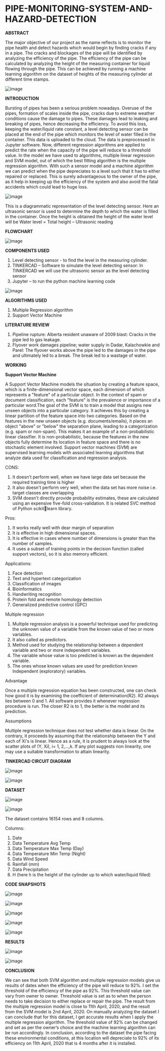 # PIPE-MONITORING-SYSTEM-AND-HAZARD-DETECTION

**ABSTRACT**

The major objective of our project as the name reflects is to monitor the pipe health and detect hazards which would begin by finding cracks if any in a pipe. The cracks 
and blockages of the pipe will be identified by analyzing the efficiency of the pipe. The efficiency of the pipe can be calculated by analyzing the height of the measuring 
container for liquid flowing through the pipe. This can be achieved by running a machine learning algorithm on the dataset of heights of the measuring cylinder at different time stamps.

![image](https://user-images.githubusercontent.com/87383888/125573005-be1fb399-e547-4193-b6eb-5461d78fc757.png)

**INTRODUCTION**

Bursting of pipes has been a serious problem nowadays. Overuse of the pipes, formation of scales inside the pipe, cracks due to extreme weather conditions cause 
the damage to pipes. These damages lead to leaking and breaking of pipes, hence decreasing the efficiency. To avoid this loss, keeping the water/liquid rate constant, 
a level detecting sensor can be placed at the end of the pipe which monitors the level of water filled in the container. This data is uploaded to the cloud. 
The data is preprocessed in Jupyter software. Now, different regression algorithms are applied to predict the rate when the capacity of the pipe will reduce to a threshold value. In the model we have used to algorithms, multiple linear regression and SVM model, out of which the best fitting algorithm is the multiple regression algorithm. With such a sensor model and a machine algorithm we can predict when the pipe depreciates to a level such that it has to either repaired or replaced. This is surely advantageous to the owner of the pipe, as it help in keeping up the efficiency of the system and also avoid the fatal accidents which could lead to huge loss.

![image](https://user-images.githubusercontent.com/87383888/125573140-ee4aa1e9-dde8-49eb-834d-d6f95cbc0bef.png)

This is a diagrammatic representation of the level detecting sensor. Here an ultrasonic sensor is used to determine the depth to which the water is filled in the 
container. Once the height is obtained the height of the water level will be Water level = Total height – Ultrasonic reading 

**FLOWCHART**

![image](https://user-images.githubusercontent.com/87383888/125573235-f0527e55-85e2-4e35-af35-426079ba90bf.png)

**COMPONENTS USED**

1. Level detecting sensor - to find the level in the measuring cylinder.
2. TINKERCAD – Software to simulate the level detecting sensor: In TINKERCAD we will use the ultrasonic sensor as the level detecting sensor
3. Jupyter – to run the python machine learning code

![image](https://user-images.githubusercontent.com/87383888/125573304-d12490db-e698-4ac3-a01e-91bd995f9d2d.png)

**ALGORITHMS USED**

1. Multiple Regression algorithm
2. Support Vector Machine

**LITERATURE REVIEW**

1. Pipeline rupture: Alberta resident unaware of 2009 blast: Cracks in the pipe led to gas leakage.
2. Flyover work damages pipeline; water supply in Dadar, Kalachowkie and Parel: The flyover works above the pipe led to the damages in the pipe and ultimately led to a 
break. The break led to a wastage of water. 

**WORKING**

**Support Vector Machine**

A Support Vector Machine models the situation by creating a feature space, which is a finite-dimensional vector space, each dimension of which represents a "feature" 
of a particular object. In the context of spam or document classification, each "feature" is the prevalence or importance of a particular word.The goal of the SVM is to train a model that assigns new unseen objects into a particular category. It achieves this by creating a linear partition of the feature space into two categories. Based on the features in the new unseen objects (e.g. documents/emails), it places an object "above" or "below" the separation plane, leading to a categorization (e.g. spam or non-spam). This makes it an example of a non-probabilistic linear classifier. It is non-probabilistic, because the features in the new objects fully determine its location in feature space and there is no stochastic element involved. Support vector machines (SVM) are supervised learning models with associated learning algorithms that analyze data used for classification and regression analysis.

CONS:

1. It doesn't perform well, when we have large data set because the required training time is higher 
2. It also doesn't perform very well, when the data set has more noise i.e. target classes are overlapping
3. SVM doesn't directly provide probability estimates, these are calculated using an expensive five-fold cross-validation. It is related SVC method of Python scikitlearn library.


Pros:

1. It works really well with dear margin of separation 
2. It is effective in high dimensional spaces. 
3. It is effective in cases where number of dimensions is greater than the number of samples. 
4. It uses a subset of training points in the decision function (called support vectors), so it is also memory efficient.

Applications:

1. Face detection 
2. Text and hypertext categorization 
3. Classification of images 
4. Bioinformatics 
5. Handwriting recognition 
6. Protein fold and remote homology detection 
7. Generalized predictive control (GPC) 

Multiple regression

1. Multiple regression analysis is a powerful technique used for predicting the unknown value of a variable from the known value of two or more variables. 
2. It also called as predictors. 
3. Method used for studying the relationship between a dependent variable and two or more independent variables. 
4. The variable whose value is too predicted is known as the dependent variable. 
5. The ones whose known values are used for prediction known Independent (exploratory) variables. 
 
Advantage

Once a multiple regression equation has been constructed, one can check how good it is by examining the coefficient of determination(R2). R2 always lies between 0 
and 1. All software provides it whenever regression procedure is run. The closer R2 is to 1, the better is the model and its prediction. 

Assumptions

Multiple regression technique does not test whether data is linear. On the contrary, it proceeds by assuming that the relationship between the Y and each of Xi's is linear. 
Hence as a rule, it is prudent to always look at the scatter plots of (Y, Xi), i= 1, 2,…,k. If any plot suggests non linearity, one may use a suitable transformation to 
attain linearity.

**TINKERCAD CIRCUIT DIAGRAM**

![image](https://user-images.githubusercontent.com/87383888/125573971-e3046ca7-731f-4224-ad6b-d2288d03fd52.png)

![image](https://user-images.githubusercontent.com/87383888/125573977-5e65ae89-0aa6-448b-b5d6-dc5a0b51c41c.png)

**DATASET**

![image](https://user-images.githubusercontent.com/87383888/125573945-729cdcb0-0558-4929-bd2d-a4baa209bacb.png)

![image](https://user-images.githubusercontent.com/87383888/125573951-39b165c4-6649-4429-8a5a-f3b3abf911f2.png)

The dataset contains 16154 rows and 8 columns. 

Columns:

1. Date
2. Data Temperature Avg Temp
3. Data Temperature Max Temp (Day)
4. Data Temperature Min Temp (Night)
5. Data Wind Speed
6. Rainfall (mm)
7. Data Precipitation
8. H (here h is the height of the cylinder up to which water/liquid filled)

**CODE SNAPSHOTS**

![image](https://user-images.githubusercontent.com/87383888/125574001-628ede03-1d09-42fd-958a-7796f35bfd61.png)

![image](https://user-images.githubusercontent.com/87383888/125574011-755a8c08-7a89-44e8-bd5a-8de1a698cdf6.png)

![image](https://user-images.githubusercontent.com/87383888/125574020-b6b642fb-245a-49e2-8575-55d204aabb30.png)

![image](https://user-images.githubusercontent.com/87383888/125574032-bfadb2c1-c437-4925-ad9b-f961af4b39f0.png)

![image](https://user-images.githubusercontent.com/87383888/125574045-bc445d26-82ff-4c4d-9277-634991c676c4.png)

**RESULTS**

![image](https://user-images.githubusercontent.com/87383888/125574074-de8bb457-1781-44e8-a61c-b5f13048d4e9.png)

![image](https://user-images.githubusercontent.com/87383888/125574078-a8b237e9-f2b5-458f-8562-40fe748d34f6.png)

**CONCLUSION**

We can see that both SVM algorithm and multiple regression models give us results of dates when the efficiency of the pipe will reduce to 92%. I set the threshold of the efficiency of the pipe as 92%. This threshold value can vary from owner to owner. Threshold value is set as to when the person needs to take decision to either replace or repair the pipe. The result from the multiple regression model is close to 11th April, 2020, and the result from the SVM model is 2nd April, 2020. On manually analyzing the dataset I can conclude that for this dataset, I get accurate results when I apply the multiple regression algorithm. The threshold value of 92% can be changed and set as per the owner’s choice and the machine learning algorithm can be run accordingly. In conclusion, according to the dataset the pipe facing these environmental conditions, at this location will depreciate to 92% of its efficiency on 11th April, 2020 that is 4 months after it is installed. 
